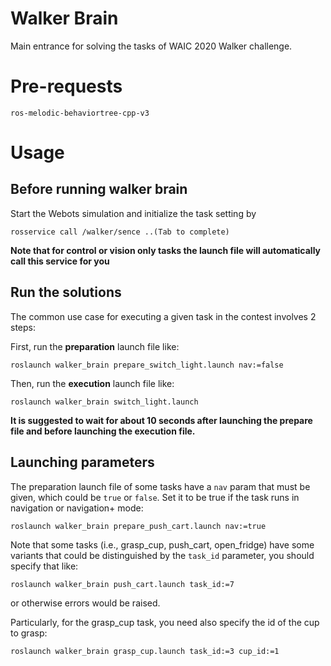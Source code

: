 # Walker Brain

Main entrance for solving the tasks of WAIC 2020 Walker challenge.

# Pre-requests

```
ros-melodic-behaviortree-cpp-v3
```

# Usage

## Before running walker brain

Start the Webots simulation and initialize the task setting by

```
rosservice call /walker/sence ..(Tab to complete)
```

**Note that for control or vision only tasks the launch file will automatically call this
service for you**


## Run the solutions

The common use case for executing a given task in the contest involves 2 steps:

First, run the **preparation** launch file like:

```
roslaunch walker_brain prepare_switch_light.launch nav:=false
```

Then, run the **execution** launch file like:

```
roslaunch walker_brain switch_light.launch
```

**It is suggested to wait for about 10 seconds after launching the prepare file and before launching
the execution file.**

## Launching parameters

The preparation launch file of some tasks have a `nav` param that must be given,
which could be `true` or `false`. Set it to be true if the task runs in navigation
or navigation+ mode:

```
roslaunch walker_brain prepare_push_cart.launch nav:=true
```

Note that some tasks (i.e., grasp_cup, push_cart, open_fridge) have some 
variants that could be distinguished by the `task_id` parameter, 
you should specify that like:

```
roslaunch walker_brain push_cart.launch task_id:=7
```

or otherwise errors would be raised.

Particularly, for the grasp_cup task, you need also specify the id of the cup
to grasp:

```
roslaunch walker_brain grasp_cup.launch task_id:=3 cup_id:=1
```

